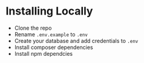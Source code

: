 # Installing Locally

-   Clone the repo
-   Rename `.env.example` to `.env`
-   Create your database and add credentials to `.env`
-   Install composer dependencies
-   Install npm dependcies
